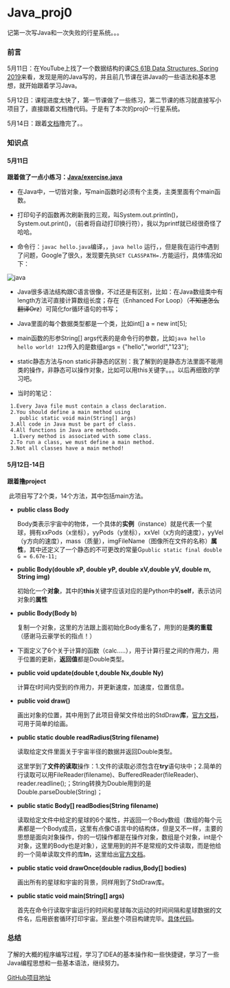 # Java_proj0
 记第一次写Java和一次失败的行星系统。。。

### 前言

5月11日：在YouTube上找了一个数据结构的课[CS 61B Data Structures, Spring 2019](https://sp19.datastructur.es/)来看，发现是用的Java写的，并且前几节课在讲Java的一些语法和基本思想，就开始跟着学习Java。

5月12日：课程进度太快了，第一节课做了一些练习，第二节课的练习就直接写小项目了，直接跟着文档撸代码。于是有了本次的proj0--行星系统。

5月14日：跟着[文档](https://sp19.datastructur.es/materials/proj/proj0/proj0)撸完了。。

### 知识点

#### 5月11日

**跟着做了一点小练习：[Java/exercise.java](https://github.com/wusanshinb/MyCode/blob/master/Java/exercise.java)**

* 在Java中，一切皆对象，写main函数时必须有个主类，主类里面有个main函数。

* 打印句子的函数再次刷新我的三观，叫System.out.println()，System.out.print()，（前者将自动打印换行符），我以为printf就已经很奇怪了哈哈。

* 命令行：`javac hello.java`编译，，`java hello` 运行，，但是我在运行中遇到了问题，Google了很久，发现要先执`SET CLASSPATH=.`方能运行，具体情况如下：

![java](https://xiaoyaovo.cn/wp-content/uploads/2020/05/java.jpg)

* Java很多语法结构跟C语言很像，不过还是有区别，比如：在Java数组类中有length方法可直接计算数组长度；存在（Enhanced For Loop）（~~不知道怎么翻译Orz~~）可简化for循环语句的书写；

* Java里面的每个数据类型都是一个类，比如int[] a = new int[5];

* main函数的形参String[] args代表的是命令行的参数，比如`java hello hello world! 123`传入的是数组args = {"hello","world!","123"};

* static静态方法与non static非静态的区别：我了解到的是静态方法里面不能用类的操作，非静态可以操作对象，比如可以用this关键字。。。以后再细致的学习吧。

* 当时的笔记：

```
 1.Every Java file must contain a class declaration.
 2.You should define a main method using
    public static void main(String[] args)
 3.All code in Java must be part of class.
 4.All functions in Java are methods.
  1.Every method is associated with some class.
 2.To run a class, we must define a main method.
 3.Not all classes have a main method!
```

####  5月12日-14日

**跟着撸project**

​	此项目写了2个类，14个方法，其中包括main方法。

* **public class Body**

  Body类表示宇宙中的物体，一个具体的**实例**（instance）就是代表一个星球，拥有xxPods（x坐标），yyPods（y坐标），xxVel（x方向的速度），yyVel（y方向的速度），mass（质量），imgFileName（图像所在文件的名称）**属性**，其中还定义了一个静态的不可更改的常量G`public static final double G = 6.67e-11;`

* **public Body(double xP, double yP, double xV,double yV, double m, String img)**

  初始化一个**对象**，其中的**this**关键字应该对应的是Python中的**self**，表示访问对象的**属性**

* **public Body(Body b)**

  复制一个对象，这里的方法跟上面初始化Body重名了，用到的是**类的重载**（感谢马云豪学长的指点！）

* 下面定义了6个关于计算的函数（calc.....），用于计算行星之间的作用力，用于位置的更新，**返回值**都是Double类型。

* **public void update(double t,double Nx,double Ny)**

  计算在t时间内受到的作用力，并更新速度，加速度，位置信息。

* **public void draw()**

  画出对象的位置，其中用到了此项目骨架文件给出的StdDraw**库**，[官方文档](https://introcs.cs.princeton.edu/java/15inout/)，可用于简单的绘画。

* **public static double readRadius(String filename)**

  读取给定文件里面关于宇宙半径的数据并返回Double类型。

  这里学到了**文件的读取**操作：1.文件的读取必须包含在**try**语句块中；2.简单的行读取可以用FileReader(filename)、BufferedReader(fileReader)、reader.readline();；String转换为Double用到的是Double.parseDouble(String)；

* **public static Body[] readBodies(String filename)**

  读取给定文件中给定的星球的6个属性，并返回一个Body数组（数组的每个元素都是一个Body成员，这里有点像C语言中的结构体，但是又不一样，主要的思想是面向对象操作，你的一切操作都是在操作对象，数组是个对象，int是个对象，这里的Body也是对象），这里用到的并不是常规的文件读取，而是他给的一个简单读取文件的库**In**，这里给出[官方文档](https://introcs.cs.princeton.edu/java/stdlib/javadoc/In.html)。

* **public static void drawOnce(double radius,Body[] bodies)**

  画出所有的星球和宇宙的背景，同样用到了StdDraw库。

* **public static void main(String[] args)**

  首先在命令行读取宇宙运行的时间和星球每次运动的时间间隔和星球数据的文件名，后用嵌套循环打印宇宙。至此整个项目构建完毕。[具体代码](https://github.com/wusanshinb/Java_proj0/tree/master/src)。

### 总结

了解的大概的程序编写过程，学习了IDEA的基本操作和一些快捷键，学习了一些Java编程思想和一些基本语法，继续努力。

[GitHub项目地址](https://github.com/wusanshinb/Java_proj0)


